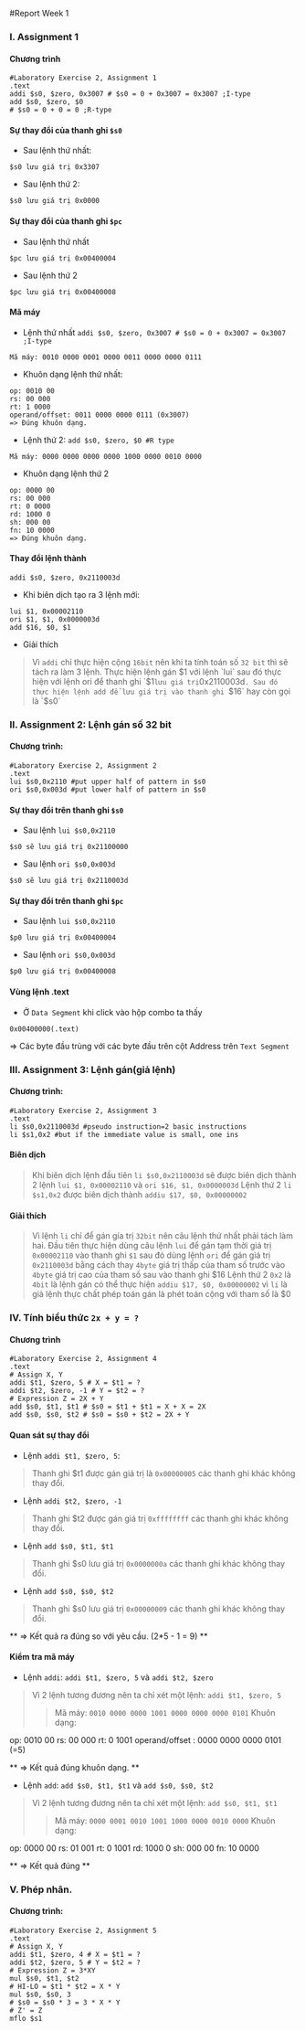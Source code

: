 #Report Week 1
### I. Assignment 1
#### Chương trình
```
#Laboratory Exercise 2, Assignment 1
.text
addi $s0, $zero, 0x3007 # $s0 = 0 + 0x3007 = 0x3007 ;I-type
add $s0, $zero, $0
# $s0 = 0 + 0 = 0 ;R-type
```
#### Sự thay đổi của thanh ghi `$s0`
- Sau lệnh thứ nhất:
```
$s0 lưu giá trị 0x3307
```
- Sau lệnh thứ 2:
```
$s0 lưu giá trị 0x0000
```
#### Sự thay đổi của thanh ghi `$pc`
- Sau lệnh thứ nhất
```
$pc lưu giá trị 0x00400004
```
- Sau lệnh thứ 2
```
$pc lưu giá trị 0x00400008
```
#### Mã máy
- Lệnh thứ nhất `addi $s0, $zero, 0x3007 # $s0 = 0 + 0x3007 = 0x3007 ;I-type`
```
Mã máy: 0010 0000 0001 0000 0011 0000 0000 0111
```
- Khuôn dạng lệnh thứ nhất:
```
op: 0010 00
rs: 00 000
rt: 1 0000
operand/offset: 0011 0000 0000 0111 (0x3007)
=> Đúng khuôn dạng.
```
- Lệnh thứ 2: `add $s0, $zero, $0 #R type`
```
Mã máy: 0000 0000 0000 0000 1000 0000 0010 0000
```
- Khuôn dạng lệnh thứ 2
```
op: 0000 00
rs: 00 000
rt: 0 0000
rd: 1000 0
sh: 000 00
fn: 10 0000
=> Đúng khuôn dạng.
```

#### Thay đổi lệnh thành 
`addi $s0, $zero, 0x2110003d`
- Khi biên dịch tạo ra 3 lệnh mới:
```
lui $1, 0x00002110
ori $1, $1, 0x0000003d
add $16, $0, $1
```
- Giải thích
> Vì `addi` chỉ thực hiện cộng `16bit` nên khi ta tính toán số `32 bit` thì sẽ tách ra làm 3 lệnh. Thực hiện lệnh gán $1 với lệnh `lui` sau đó thực hiện với lệnh ori để thanh ghi `$1` lưu giá trị `0x2110003d`. Sau đó thực hiện lệnh add để lưu giá trị vào thanh ghi `$16` hay còn gọi là `$s0`

### II. Assignment 2: Lệnh gán số 32 bit
#### Chương trình:
```
#Laboratory Exercise 2, Assignment 2
.text
lui $s0,0x2110 #put upper half of pattern in $s0
ori $s0,0x003d #put lower half of pattern in $s0
```
#### Sự thay đổi trên thanh ghi `$s0`
- Sau lệnh `lui $s0,0x2110`
```
$s0 sẽ lưu giá trị 0x21100000
```
- Sau lệnh `ori $s0,0x003d`
```
$s0 sẽ lưu giá trị 0x2110003d
```
#### Sự thay đổi trên thanh ghi `$pc`
- Sau lệnh `lui $s0,0x2110`
```
$p0 lưu giá trị 0x00400004
```
- Sau lệnh `ori $s0,0x003d`
```
$p0 lưu giá trị 0x00400008
```
#### Vùng lệnh .text
- Ở `Data Segment` khi click vào hộp combo ta thấy 
```
0x00400000(.text)
```
=> Các byte đầu trùng với các byte đầu trên cột Address trên `Text Segment`

### III. Assignment 3: Lệnh gán(giả lệnh)

#### Chương trình: 
```
#Laboratory Exercise 2, Assignment 3
.text
li $s0,0x2110003d #pseudo instruction=2 basic instructions
li $s1,0x2 #but if the immediate value is small, one ins
```

#### Biên dịch
> Khi biên dịch lệnh đầu tiên `li $s0,0x2110003d` sẽ được biên dịch thành 2 lệnh `lui $1, 0x00002110` và `ori $16, $1, 0x0000003d`
> Lệnh thứ 2 `li $s1,0x2` được biên dịch thành `addiu $17, $0, 0x00000002`

#### Giải thích
> Vì lệnh `li` chỉ để gán gía trị `32bit` nên câu lệnh thứ nhất phải tách làm hai. Đầu tiên thực hiện dùng câu lệnh `lui` để gán tạm thời giá trị `0x00002110` vào thanh ghi `$1` sau đó dùng lệnh `ori` để gán giá trị  `0x2110003d` bằng cách thay `4byte` giá trị thấp của tham số trước vào `4byte` giá trị cao của tham số sau vào thanh ghi $16
> Lệnh thứ 2 `0x2` là `4bit` là lệnh gán có thể thực hiện `addiu $17, $0, 0x00000002` vì `li` là giả lệnh thực chất phép toán gán là phét toán cộng với tham số là $0

### IV. Tính biểu thức `2x + y = ? `
#### Chương trình
```
#Laboratory Exercise 2, Assignment 4
.text
# Assign X, Y
addi $t1, $zero, 5 # X = $t1 = ?
addi $t2, $zero, -1 # Y = $t2 = ?
# Expression Z = 2X + Y
add $s0, $t1, $t1 # $s0 = $t1 + $t1 = X + X = 2X
add $s0, $s0, $t2 # $s0 = $s0 + $t2 = 2X + Y
```
#### Quan sát sự thay đổi
- Lệnh `addi $t1, $zero, 5`: 
> Thanh ghi $t1 được gán giá trị là `0x00000005` các thanh ghi khác không thay đổi.
- Lệnh `addi $t2, $zero, -1`
> Thanh ghi $t2 được gán giá trị `0xffffffff` các thanh ghi khác không thay đổi.
- Lệnh `add $s0, $t1, $t1`
> Thanh ghi $s0 lưu giá trị `0x0000000a` các thanh ghi khác không thay đổi.
- Lệnh `add $s0, $s0, $t2`
> Thanh ghi $s0 lưu giá trị `0x00000009` các thanh ghi khác không thay đổi.

** => Kết quả ra đúng so với yêu cầu. (2*5 - 1 = 9) **

#### Kiểm tra mã máy
- Lệnh `addi`: `addi $t1, $zero, 5` và `addi $t2, $zero`
> Vì 2 lệnh tương đương nên ta chỉ xét một lệnh: `addi $t1, $zero, 5` 
>> Mã máy: `0010 0000 0000 1001 0000 0000 0000 0101`
>> Khuôn dạng: 
>>> 
op: 0010 00
rs: 00 000
rt: 0 1001
operand/offset : 0000 0000 0000 0101 (=5)



** => Kết quả đúng khuôn dạng. **

- Lệnh `add`: `add $s0, $t1, $t1` và `add $s0, $s0, $t2`
> Vì 2 lệnh tương đương nên ta chỉ xét một lệnh: `add $s0, $t1, $t1` 
>> Mã máy: `0000 0001 0010 1001 1000 0000 0010 0000`
>> Khuôn dạng: 
>>>
op: 0000 00
rs: 01 001
rt: 0 1001
rd: 1000 0
sh: 000 00
fn: 10 0000

** => Kết quả đúng **

### V. Phép nhân.

#### Chương trình:
```
#Laboratory Exercise 2, Assignment 5
.text
# Assign X, Y
addi $t1, $zero, 4 # X = $t1 = ?
addi $t2, $zero, 5 # Y = $t2 = ?
# Expression Z = 3*XY
mul $s0, $t1, $t2
# HI-LO = $t1 * $t2 = X * Y
mul $s0, $s0, 3
# $s0 = $s0 * 3 = 3 * X * Y
# Z' = Z
mflo $s1
```
